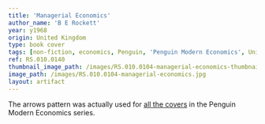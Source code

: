 ```yaml
---
title: 'Managerial Economics'
author_name: 'B E Rockett'
year: y1968
origin: United Kingdom
type: book cover
tags: [non-fiction, economics, Penguin, 'Penguin Modern Economics', Univers]
ref: RS.010.0140
thumbnail_image_path: /images/RS.010.0104-managerial-economics-thumbnail.jpg
image_path: /images/RS.010.0104-managerial-economics.jpg
layout: artifact
---
```


The arrows pattern was actually used for <a class="ext-ref" href="http://bookworship.com/regional-analysis-1968/">all the covers</a> in the Penguin Modern Economics series.